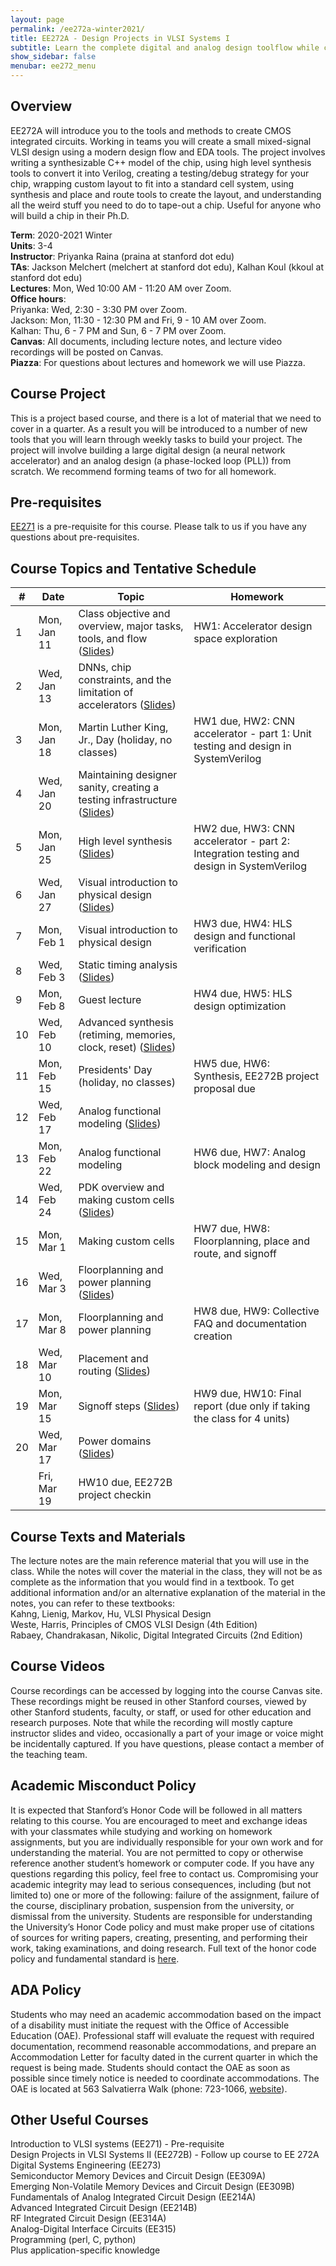```yaml
---
layout: page
permalink: /ee272a-winter2021/
title: EE272A - Design Projects in VLSI Systems I
subtitle: Learn the complete digital and analog design toolflow while creating your own neural network accelerator!  
show_sidebar: false
menubar: ee272_menu
---
```

## Overview
EE272A will introduce you to the tools and methods to create CMOS integrated circuits. Working in teams you will create a small mixed-signal VLSI design using a modern design flow and EDA tools. The project involves writing a synthesizable C++ model of the chip, using high level synthesis tools to convert it into Verilog, creating a testing/debug strategy for your chip, wrapping custom layout to fit into a standard cell system, using synthesis and place and route tools to create the layout, and understanding all the weird stuff you need to do to tape-out a chip. Useful for anyone who will build a chip in their Ph.D.

**Term**: 2020-2021 Winter  
**Units**: 3-4  
**Instructor**: Priyanka Raina (praina at stanford dot edu)  
**TAs**: Jackson Melchert (melchert at stanford dot edu), Kalhan Koul (kkoul at stanford dot edu)  
**Lectures**: Mon, Wed 10:00 AM - 11:20 AM over Zoom.   
**Office hours**:  
Priyanka: Wed, 2:30 - 3:30 PM over Zoom.  
Jackson: Mon, 11:30 - 12:30 PM and Fri, 9 - 10 AM over Zoom.  
Kalhan: Thu, 6 - 7 PM and Sun, 6 - 7 PM over Zoom.  
**Canvas**: All documents, including lecture notes, and lecture video recordings will be posted on Canvas.   
**Piazza**: For questions about lectures and homework we will use Piazza.  

## Course Project
This is a project based course, and there is a lot of material that we need to cover in a quarter. As a result you will be introduced to a number of new tools that you will learn through weekly tasks to build your project. The project will involve building a large digital design (a neural network accelerator) and an analog design (a phase-locked loop (PLL)) from scratch. We recommend forming teams of two for all homework.

## Pre-requisites  
[EE271](/ee271-autumn2019/) is a pre-requisite for this course. Please talk to us if you have any questions about pre-requisites.

## Course Topics and Tentative Schedule

| #   | Date        | Topic                                                          | Homework                      |  
| --- | ----------- | -------------------------------------------------------------- | ----------------------------- |  
| 1   | Mon, Jan 11 | Class objective and overview, major tasks, tools, and flow ([Slides](https://stanford.box.com/s/c0k52llce81twjlon6t120iv0u2ca9bi)) | HW1: Accelerator design space exploration |  
| 2   | Wed, Jan 13 | DNNs, chip constraints, and the limitation of accelerators ([Slides](https://stanford.box.com/s/d6juygthmp48stq80v0wiftww4vasybl)) | |  
| 3   | Mon, Jan 18 | Martin Luther King, Jr., Day (holiday, no classes)             | HW1 due, HW2: CNN accelerator - part 1: Unit testing and design in SystemVerilog |
| 4   | Wed, Jan 20 | Maintaining designer sanity, creating a testing infrastructure ([Slides](https://stanford.box.com/s/h9aft1lh4eoaxyhre1waffw1iedniioe))| |
| 5   | Mon, Jan 25 | High level synthesis ([Slides](https://stanford.box.com/s/0oa5yolmoe99mjuofpd9gfl7icellyy9)) | HW2 due, HW3: CNN accelerator - part 2: Integration testing and design in SystemVerilog |  
| 6   | Wed, Jan 27 | Visual introduction to physical design ([Slides](https://stanford.box.com/s/fk9rl7wdwlrdfhlko5m1vw8nms8pom4u)) |                               |
| 7   | Mon, Feb 1  | Visual introduction to physical design | HW3 due, HW4: HLS design and functional verification |
| 8   | Wed, Feb 3  | Static timing analysis ([Slides](https://stanford.box.com/s/fk9rl7wdwlrdfhlko5m1vw8nms8pom4u)) |
| 9   | Mon, Feb 8  | Guest lecture | HW4 due, HW5: HLS design optimization |
| 10  | Wed, Feb 10 | Advanced synthesis (retiming, memories, clock, reset) ([Slides](https://stanford.box.com/s/mxudl8tx5f6kzahrjkcliq57zbmowxpc)) |
| 11  | Mon, Feb 15 | Presidents' Day (holiday, no classes) | HW5 due, HW6: Synthesis, EE272B project proposal due |
| 12  | Wed, Feb 17 | Analog functional modeling ([Slides](https://stanford.box.com/s/xl952vv6raqk2knmxgtx3aqrshsog6dx)) | |
| 13  | Mon, Feb 22 | Analog functional modeling | HW6 due, HW7: Analog block modeling and design  |
| 14  | Wed, Feb 24 | PDK overview and making custom cells ([Slides](https://stanford.box.com/s/f2rtbg1ncc88kk8zhsyis0h23faix6gk))|  |
| 15  | Mon, Mar 1  | Making custom cells | HW7 due, HW8: Floorplanning, place and route, and signoff  |
| 16  | Wed, Mar 3  | Floorplanning and power planning ([Slides](https://stanford.box.com/s/9518iz4jzz4a53px33000ckvyn7vmu3x)) |
| 17  | Mon, Mar 8  | Floorplanning and power planning | HW8 due, HW9: Collective FAQ and documentation creation |
| 18  | Wed, Mar 10 | Placement and routing ([Slides](https://stanford.box.com/s/dawei8r8elxr9q4r9tyy9xqd5y7wvu58)) |   |
| 19  | Mon, Mar 15 | Signoff steps ([Slides](https://stanford.box.com/s/eo89rdskqvh77qpr3pnsalg7964fd5jh)) | HW9 due, HW10: Final report (due only if taking the class for 4 units) |
| 20  | Wed, Mar 17 | Power domains ([Slides](https://stanford.box.com/s/5qnb6lypa462f3klpaic5c8tkss7svxz)) |  |
|     | Fri, Mar 19 | HW10 due, EE272B project checkin  |  |

## Course Texts and Materials
The lecture notes are the main reference material that you will use in the class. While the notes will cover the material in the class, they will not be as complete as the information that you would find in a textbook.
To get additional information and/or an alternative explanation of the material in the notes, you can refer to these textbooks:  
Kahng, Lienig, Markov, Hu, VLSI Physical Design  
Weste, Harris, Principles of CMOS VLSI Design (4th Edition)  
Rabaey, Chandrakasan, Nikolic, Digital Integrated Circuits (2nd Edition)  

## Course Videos
Course recordings can be accessed by logging into the course Canvas site. These recordings might be reused in other Stanford courses, viewed by other Stanford students, faculty, or staff, or used for other education and research purposes. Note that while the recording will mostly capture instructor slides and video, occasionally a part of your image or voice might be incidentally captured. If you have questions, please contact a member of the teaching team.

## Academic Misconduct Policy
It is expected that Stanford’s Honor Code will be followed in all matters relating to this course. You are encouraged to meet and exchange ideas with your classmates while studying and working on homework assignments, but you are individually responsible for your own work and for understanding the material. You are not permitted to copy or otherwise reference another student’s homework or computer code. If you have any questions regarding this policy, feel free to contact us.
Compromising your academic integrity may lead to serious consequences, including (but not limited to) one or more of the following: failure of the assignment, failure of the course, disciplinary probation, suspension from the university, or dismissal from the university.
Students are responsible for understanding the University’s Honor Code policy and must make proper use of citations of sources for writing papers, creating, presenting, and performing their work, taking examinations, and doing research.
Full text of the honor code policy and fundamental standard is [here](https://communitystandards.stanford.edu/student-conduct-process/honor-code-and-fundamental-standard).

## ADA Policy
Students who may need an academic accommodation based on the impact of a disability must initiate the request with the Office of Accessible Education (OAE). Professional staff will evaluate the request with required documentation, recommend reasonable accommodations, and prepare an Accommodation Letter for faculty dated in the current quarter in which the request is being made. Students should contact the OAE as soon as possible since timely notice is needed to coordinate accommodations. The OAE is located at 563 Salvatierra Walk (phone: 723-1066, [website](http://oae.stanford.edu)).

## Other Useful Courses
Introduction to VLSI systems (EE271) - Pre-requisite  
Design Projects in VLSI Systems II (EE272B) - Follow up course to EE 272A  
Digital Systems Engineering (EE273)  
Semiconductor Memory Devices and Circuit Design (EE309A)  
Emerging Non-Volatile Memory Devices and Circuit Design (EE309B)  
Fundamentals of Analog Integrated Circuit Design (EE214A)  
Advanced Integrated Circuit Design (EE214B)  
RF Integrated Circuit Design (EE314A)  
Analog-Digital Interface Circuits (EE315)  
Programming (perl, C, python)  
Plus application-specific knowledge  
